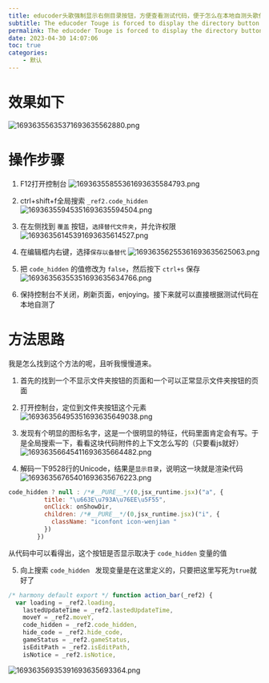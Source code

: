 ```yaml
---
title: educoder头歌强制显示右侧目录按钮，方便查看测试代码，便于怎么在本地自测头歌代码？
subtitle: The educoder Touge is forced to display the directory button on the right, which is convenient for viewing the test code, and how to test the Touge code locally?
permalink: The educoder Touge is forced to display the directory button on the right, which is convenient for viewing the test code, and how to test the Touge code locally?
date: 2023-04-30 14:07:06
toc: true
categories: 
    - 默认
---
```


# 效果如下

![16936355635371693635562880.png](https://raw.githubusercontent.com/james-curtis/blog-img/img/img/16936355635371693635562880.png)

# 操作步骤
1. F12打开控制台
![16936355855361693635584793.png](https://raw.githubusercontent.com/james-curtis/blog-img/img/img/16936355855361693635584793.png)

2. ctrl+shift+f全局搜索 `_ref2.code_hidden`
![16936355945351693635594504.png](https://raw.githubusercontent.com/james-curtis/blog-img/img/img/16936355945351693635594504.png)

3. 在左侧找到 `覆盖` 按钮，`选择替代文件夹`，并允许权限
![16936356145391693635614527.png](https://raw.githubusercontent.com/james-curtis/blog-img/img/img/16936356145391693635614527.png)

4. 在编辑框内右键，选择`保存以备替代`
![16936356255361693635625063.png](https://raw.githubusercontent.com/james-curtis/blog-img/img/img/16936356255361693635625063.png)

5. 把 `code_hidden` 的值修改为 `false`，然后按下 `ctrl+s` 保存
![16936356355351693635634766.png](https://raw.githubusercontent.com/james-curtis/blog-img/img/img/16936356355351693635634766.png)

6. 保持控制台不关闭，刷新页面，enjoying。接下来就可以直接根据测试代码在本地自测了

# 方法思路
我是怎么找到这个方法的呢，且听我慢慢道来。
1. 首先的找到一个不显示文件夹按钮的页面和一个可以正常显示文件夹按钮的页面
2. 打开控制台，定位到文件夹按钮这个元素
![16936356495351693635649038.png](https://raw.githubusercontent.com/james-curtis/blog-img/img/img/16936356495351693635649038.png)

3. 发现有个明显的图标名字，这是一个很明显的特征，代码里面肯定会有写。于是全局搜索一下，看看这块代码附件的上下文怎么写的（只要看js就好）
![16936356645411693635664482.png](https://raw.githubusercontent.com/james-curtis/blog-img/img/img/16936356645411693635664482.png)

4. 解码一下9528行的Unicode，结果是`显示目录`，说明这一块就是渲染代码
![16936356765401693635676223.png](https://raw.githubusercontent.com/james-curtis/blog-img/img/img/16936356765401693635676223.png)

```js
code_hidden ? null : /*#__PURE__*/(0,jsx_runtime.jsx)("a", {
          title: "\u663E\u793A\u76EE\u5F55",
          onClick: onShowDir,
          children: /*#__PURE__*/(0,jsx_runtime.jsx)("i", {
            className: "iconfont icon-wenjian "
          })
        })
```
从代码中可以看得出，这个按钮是否显示取决于 `code_hidden` 变量的值

5. 向上搜索 `code_hidden ` 
发现变量是在这里定义的，只要把这里写死为`true`就好了
```js
/* harmony default export */ function action_bar(_ref2) {
  var loading = _ref2.loading,
    lastedUpdateTime = _ref2.lastedUpdateTime,
    moveY = _ref2.moveY,
    code_hidden = _ref2.code_hidden,
    hide_code = _ref2.hide_code,
    gameStatus = _ref2.gameStatus,
    isEditPath = _ref2.isEditPath,
    isNotice = _ref2.isNotice,
```
![16936356935391693635693364.png](https://raw.githubusercontent.com/james-curtis/blog-img/img/img/16936356935391693635693364.png)
